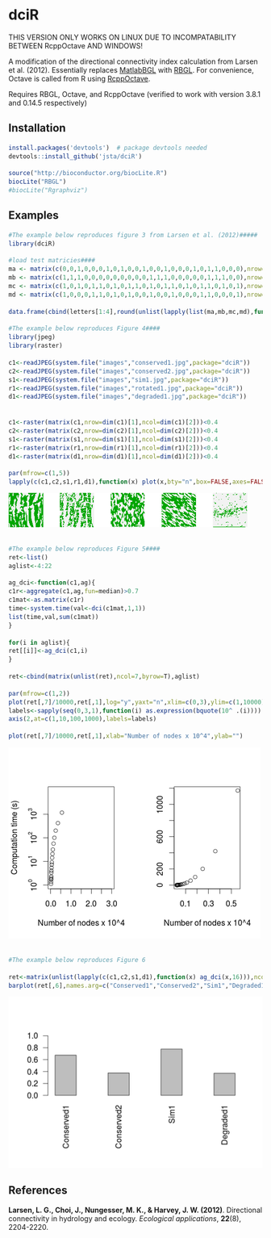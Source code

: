 dciR
====

THIS VERSION ONLY WORKS ON LINUX DUE TO INCOMPATABILITY BETWEEN RcppOctave AND WINDOWS! 

A modification of the directional connectivity index calculation from Larsen et al. (2012). Essentially replaces [MatlabBGL](http://dgleich.github.com/matlab-bgl/) with [RBGL](http://www.bioconductor.org/packages/release/bioc/html/RBGL.html). For convenience, Octave is called from R using [RcppOctave](http://cran.r-project.org/web/packages/RcppOctave/index.html).

Requires RBGL, Octave, and RcppOctave (verified to work with version 3.8.1 and 0.14.5 respectively)



## Installation
  ```R
  install.packages('devtools')  # package devtools needed
  devtools::install_github('jsta/dciR')
  
  source("http://bioconductor.org/biocLite.R")
  biocLite("RBGL")
  #biocLite("Rgraphviz")
  ```
  
## Examples
   ```R
   #The example below reproduces figure 3 from Larsen et al. (2012)#####
   library(dciR)
      
   #load test matricies####
   ma <- matrix(c(0,0,1,0,0,0,1,0,1,0,0,1,0,0,1,0,0,0,1,0,1,1,0,0,0),nrow=5,byrow=T)
   mb <- matrix(c(1,1,1,0,0,0,0,0,0,0,0,0,1,1,1,0,0,0,0,0,1,1,1,0,0),nrow=5,byrow=T)
   mc <- matrix(c(1,0,1,0,1,1,0,1,0,1,1,0,1,0,1,1,0,1,0,1,1,0,1,0,1),nrow=5,byrow=T)
   md <- matrix(c(1,0,0,0,1,1,0,1,0,1,0,0,1,0,0,1,0,0,0,1,1,0,0,0,1),nrow=5,byrow=T)
   
   data.frame(cbind(letters[1:4],round(unlist(lapply(list(ma,mb,mc,md),function(x) dci(x,1,1))),3)))
   
   #The example below reproduces Figure 4####
   library(jpeg)
   library(raster)
   
   c1<-readJPEG(system.file("images","conserved1.jpg",package="dciR"))
   c2<-readJPEG(system.file("images","conserved2.jpg",package="dciR"))
   s1<-readJPEG(system.file("images","sim1.jpg",package="dciR"))
   r1<-readJPEG(system.file("images","rotated1.jpg",package="dciR"))
   d1<-readJPEG(system.file("images","degraded1.jpg",package="dciR"))
   
   
   c1<-raster(matrix(c1,nrow=dim(c1)[1],ncol=dim(c1)[2]))<0.4
   c2<-raster(matrix(c2,nrow=dim(c2)[1],ncol=dim(c2)[2]))<0.4
   s1<-raster(matrix(s1,nrow=dim(s1)[1],ncol=dim(s1)[2]))<0.4
   r1<-raster(matrix(r1,nrow=dim(r1)[1],ncol=dim(r1)[2]))<0.4
   d1<-raster(matrix(d1,nrow=dim(d1)[1],ncol=dim(d1)[2]))<0.4
   
   par(mfrow=c(1,5))
   lapply(c(c1,c2,s1,r1,d1),function(x) plot(x,bty="n",box=FALSE,axes=FALSE,legend=FALSE))
   ```
  
   ![](inst/images/fig4.png)
   
   ```R
   
   #The example below reproduces Figure 5####
   ret<-list()
   aglist<-4:22
   
   ag_dci<-function(c1,ag){
   c1r<-aggregate(c1,ag,fun=median)>0.7
   c1mat<-as.matrix(c1r)
   time<-system.time(val<-dci(c1mat,1,1))
   list(time,val,sum(c1mat))
   }
      
   for(i in aglist){
   ret[[i]]<-ag_dci(c1,i)
   }
      
   ret<-cbind(matrix(unlist(ret),ncol=7,byrow=T),aglist)
   
   par(mfrow=c(1,2))
   plot(ret[,7]/10000,ret[,1],log="y",yaxt="n",xlim=c(0,3),ylim=c(1,10000),xlab="Number of nodes x 10^4",ylab="Computation time (s)")
   labels<-sapply(seq(0,3,1),function(i) as.expression(bquote(10^ .(i))))
   axis(2,at=c(1,10,100,1000),labels=labels)
   
   plot(ret[,7]/10000,ret[,1],xlab="Number of nodes x 10^4",ylab="")
   
   ```
   ![](inst/images/fig5.png)
   ```R
      
   #The example below reproduces Figure 6
   
   ret<-matrix(unlist(lapply(c(c1,c2,s1,d1),function(x) ag_dci(x,16))),ncol=7,byrow=T)
   barplot(ret[,6],names.arg=c("Conserved1","Conserved2","Sim1","Degraded1"),ylim=c(0,1),las=2)
   ```
   
   ![](inst/images/fig6.png)
      
   
## References 

**Larsen, L. G., Choi, J., Nungesser, M. K., & Harvey, J. W. (2012)**. Directional connectivity in hydrology and ecology. *Ecological applications*, **22**(8), 2204-2220.